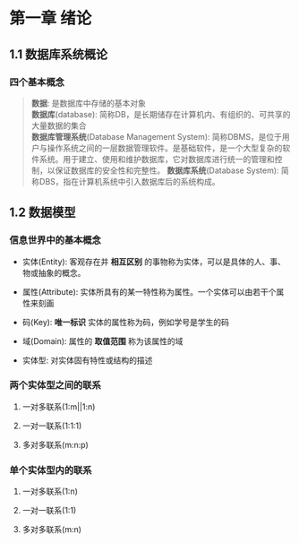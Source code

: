 # 第一章 绪论

## 1.1 数据库系统概论

### 四个基本概念

>__数据__: 是数据库中存储的基本对象  
>__数据库__(database): 简称DB，是长期储存在计算机内、有组织的、可共享的大量数据的集合  
>__数据库管理系统__(Database Management System): 简称DBMS，是位于用户与操作系统之间的一层数据管理软件。是基础软件，是一个大型复杂的软件系统。用于建立、使用和维护数据库，它对数据库进行统一的管理和控制，以保证数据库的安全性和完整性。
>__数据库系统__(Database System): 简称DBS，指在计算机系统中引入数据库后的系统构成。

## 1.2 数据模型

### 信息世界中的基本概念

* 实体(Entity): 客观存在并 __相互区别__ 的事物称为实体，可以是具体的人、事、物或抽象的概念。

* 属性(Attribute): 实体所具有的某一特性称为属性。一个实体可以由若干个属性来刻画

* 码(Key): __唯一标识__ 实体的属性称为码，例如学号是学生的码

* 域(Domain): 属性的 __取值范围__ 称为该属性的域

* 实体型: 对实体固有特性或结构的描述

### 两个实体型之间的联系

1. 一对多联系(1:m||1:n)

2. 一对一联系(1:1:1)

3. 多对多联系(m:n:p)

### 单个实体型内的联系

1. 一对多联系(1:n)

2. 一对一联系(1:1)

3. 多对多联系(m:n)


